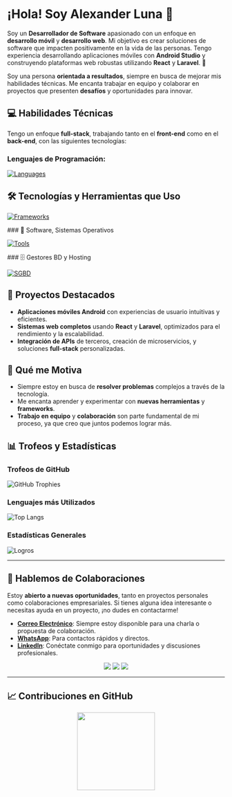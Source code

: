

# ¡Hola! Soy **Alexander Luna** 👋

Soy un **Desarrollador de Software** apasionado con un enfoque en **desarrollo móvil** y **desarrollo web**. Mi objetivo es crear soluciones de software que impacten positivamente en la vida de las personas. Tengo experiencia desarrollando aplicaciones móviles con **Android Studio** y construyendo plataformas web robustas utilizando **React** y **Laravel**. 🚀 

Soy una persona **orientada a resultados**, siempre en busca de mejorar mis habilidades técnicas. Me encanta trabajar en equipo y colaborar en proyectos que presenten **desafíos** y oportunidades para innovar.


## 💻 Habilidades Técnicas

Tengo un enfoque **full-stack**, trabajando tanto en el **front-end** como en el **back-end**, con las siguientes tecnologías:

### Lenguajes de Programación:
<p>
	<a href="https://alexanderdev-portafolio.vercel.app/"><img alt="Languages" src="https://skillicons.dev/icons?i=html,css,js,php,py,java,ts,go"></a>
</p>
  
## 🛠️ Tecnologías y Herramientas que Uso
<p>
	<a href="https://alexanderdev-portafolio.vercel.app/"><img alt="Frameworks" src="https://skillicons.dev/icons?i=bootstrap,tailwindcss,jquery,laravel,materialui,react,redux,kotlin,angular,wordpress,django,flask,azure,vite,tailwind,npm,androidstudio,flutter,docker,github,git"></a>
</p>
### 🔧 Software, Sistemas Operativos

<p>
	<a href="https://alexanderdev-portafolio.vercel.app/"><img alt="Tools" src="https://skillicons.dev/icons?i=linux,windows,ubuntu,debian,kali,androidstudio,gradle,arduino,git,github,netlify,nginx,postman,powershell,pycharm,phpstorm,stackoverflow,sublime,vscode,eclipse"></a> 

</p>
### 🗄️ Gestores BD y Hosting

<p>
<a href="https://alexanderdev-portafolio.vercel.app/"><img alt="SGBD" src ="https://skillicons.dev/icons?i=postgres,mysql,mongodb,heroku,gcp,sqlite,firebase,codepen"></a>
</p>


## 🚀 Proyectos Destacados
- **Aplicaciones móviles Android** con experiencias de usuario intuitivas y eficientes.
- **Sistemas web completos** usando **React** y **Laravel**, optimizados para el rendimiento y la escalabilidad.
- **Integración de APIs** de terceros, creación de microservicios, y soluciones **full-stack** personalizadas.

## 🎯 Qué me Motiva
- Siempre estoy en busca de **resolver problemas** complejos a través de la tecnología.
- Me encanta aprender y experimentar con **nuevas herramientas** y **frameworks**.
- **Trabajo en equipo** y **colaboración** son parte fundamental de mi proceso, ya que creo que juntos podemos lograr más.

## 📊 Trofeos y Estadísticas

### Trofeos de GitHub
![GitHub Trophies](https://github-profile-trophy.vercel.app/?username=Alexander-Luna&theme=dracula&column=8)

### Lenguajes más Utilizados
![Top Langs](https://github-readme-stats.vercel.app/api/top-langs/?username=Alexander-Luna&theme=github_dark&layout=compact)

### Estadísticas Generales
![Logros](https://github-readme-stats.vercel.app/api?username=Alexander-Luna&show_icons=true&theme=github_dark)

---

## 🎯 Hablemos de Colaboraciones

Estoy **abierto a nuevas oportunidades**, tanto en proyectos personales como colaboraciones empresariales. Si tienes alguna idea interesante o necesitas ayuda en un proyecto, ¡no dudes en contactarme!

- **[Correo Electrónico](mailto:paulluna99@gmail.com)**: Siempre estoy disponible para una charla o propuesta de colaboración.
- **[WhatsApp](https://wa.me/+593985726434)**: Para contactos rápidos y directos.
- **[LinkedIn](https://www.linkedin.com/in/alexander-luna-arteaga/)**: Conéctate conmigo para oportunidades y discusiones profesionales.

<p align="center">
  <a href="mailto:paulluna99@gmail.com"><img src="https://img.shields.io/badge/Email-Contact%20Me-blue?style=flat-square&logo=gmail"></a>
  <a href="https://wa.me/+593985726434"><img src="https://img.shields.io/badge/WhatsApp-Chat%20with%20Me-brightgreen?style=flat-square&logo=whatsapp"></a>
  <a href="https://www.linkedin.com/in/alexander-luna-arteaga/"><img src="https://img.shields.io/badge/LinkedIn-Profile-blue?style=flat-square&logo=linkedin"></a>
</p>

---

## 📈 Contribuciones en GitHub
<p align="center">
  <img height="180em" src="https://github-readme-streak-stats.herokuapp.com/?user=Alexander-Luna&theme=github_dark&hide_border=true"/>
</p>
